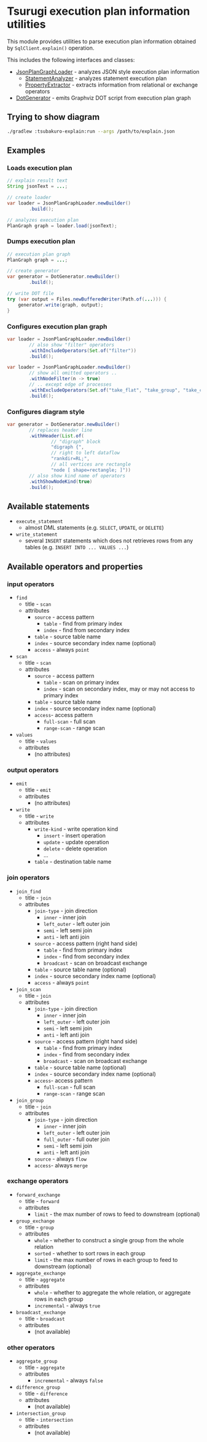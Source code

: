 # Tsurugi execution plan information utilities

This module provides utilities to parse execution plan information obtained by `SqlClient.explain()` operation.

This includes the following interfaces and classes:

* [JsonPlanGraphLoader] - analyzes JSON style execution plan information
  * [StatementAnalyzer] - analyzes statement execution plan
  * [PropertyExtractor] - extracts information from relational or exchange operators
* [DotGenerator] - emits Graphviz DOT script from execution plan graph

[JsonPlanGraphLoader]:src/main/java/com/tsurugidb/tsubakuro/explain/json/JsonPlanGraphLoader.java
[StatementAnalyzer]:src/main/java/com/tsurugidb/tsubakuro/explain/json/StatementAnalyzer.java
[PropertyExtractor]:src/main/java/com/tsurugidb/tsubakuro/explain/json/PropertyExtractor.java
[DotGenerator]:src/main/java/com/tsurugidb/tsubakuro/explain/DotGenerator.java

## Trying to show diagram

```sh
./gradlew :tsubakuro-explain:run --args /path/to/explain.json
```

## Examples

### Loads execution plan

```java
// explain result text
String jsonText = ...;

// create loader
var loader = JsonPlanGraphLoader.newBuilder()
        .build();

// analyzes execution plan
PlanGraph graph = loader.load(jsonText);
```

### Dumps execution plan

```java
// execution plan graph
PlanGraph graph = ...;

// create generator
var generator = DotGenerator.newBuilder()
        .build();

// write DOT file
try (var output = Files.newBufferedWriter(Path.of(...))) {
    generator.write(graph, output);
}
```

### Configures execution plan graph

```java
var loader = JsonPlanGraphLoader.newBuilder()
        // also show "filter" operators
        .withIncludeOperators(Set.of("filter"))
        .build();
```

```java
var loader = JsonPlanGraphLoader.newBuilder()
        // show all omitted operators ..
        .withNodeFilter(n -> true)
        // .. except edge of processes
        .withExcludeOperators(Set.of("take_flat", "take_group", "take_cogroup", "offer"))
        .build();
```

### Configures diagram style

```java
var generator = DotGenerator.newBuilder()
        // replaces header line
        .withHeader(List.of(
                // "digraph" block
                "digraph {",
                // right to left dataflow
                "rankdir=RL;",
                // all vertices are rectangle
                "node [ shape=rectangle; ]"))
        // also show kind name of operators
        .withShowNodeKind(true)
        .build();
```

## Available statements

* `execute_statement`
  * almost DML statements (e.g. `SELECT`, `UPDATE`, or `DELETE`)
* `write_statement`
  * several `INSERT` statements which does not retrieves rows from any tables (e.g. `INSERT INTO ... VALUES ...`)

## Available operators and properties

### input operators

* `find`
  * title - `scan`
  * attributes
    * `source` - access pattern
      * `table` - find from primary index
      * `index` - find from secondary index
    * `table` - source table name
    * `index` - source secondary index name (optional)
    * `access` - always `point`
* `scan`
  * title - `scan`
  * attributes
    * `source` - access pattern
      * `table` - scan on primary index
      * `index` - scan on secondary index, may or may not access to primary index
    * `table` - source table name
    * `index` - source secondary index name (optional)
    * `access`- access pattern
      * `full-scan` - full scan
      * `range-scan` - range scan
* `values`
  * title - `values`
  * attributes
    * (no attributes)

### output operators

* `emit`
  * title - `emit`
  * attributes
    * (no attributes)
* `write`
  * title - `write`
  * attributes
    * `write-kind` - write operation kind
      * `insert` - insert operation
      * `update` - update operation
      * `delete` - delete operation
      * ...
    * `table` - destination table name

### join operators

* `join_find`
  * title - `join`
  * attributes
    * `join-type` - join direction
      * `inner` - inner join
      * `left_outer` - left outer join
      * `semi` - left semi join
      * `anti` - left anti join
    * `source` - access pattern (right hand side)
      * `table` - find from primary index
      * `index` - find from secondary index
      * `broadcast` - scan on broadcast exchange
    * `table` - source table name (optional)
    * `index` - source secondary index name (optional)
    * `access` - always `point`
* `join_scan`
  * title - `join`
  * attributes
    * `join-type` - join direction
      * `inner` - inner join
      * `left_outer` - left outer join
      * `semi` - left semi join
      * `anti` - left anti join
    * `source` - access pattern (right hand side)
      * `table` - find from primary index
      * `index` - find from secondary index
      * `broadcast` - scan on broadcast exchange
    * `table` - source table name (optional)
    * `index` - source secondary index name (optional)
    * `access`- access pattern
      * `full-scan` - full scan
      * `range-scan` - range scan
* `join_group`
  * title - `join`
  * attributes
    * `join-type` - join direction
      * `inner` - inner join
      * `left_outer` - left outer join
      * `full_outer` - full outer join
      * `semi` - left semi join
      * `anti` - left anti join
    * `source` - always `flow`
    * `access`- always `merge`

### exchange operators

* `forward_exchange`
  * title - `forward`
  * attributes
    * `limit` - the max number of rows to feed to downstream (optional)
* `group_exchange`
  * title - `group`
  * attributes
    * `whole` - whether to construct a single group from the whole relation
    * `sorted` - whether to sort rows in each group
    * `limit` - the max number of rows in each group to feed to downstream (optional)
* `aggregate_exchange`
  * title - `aggregate`
  * attributes
    * `whole` - whether to aggregate the whole relation, or aggregate rows in each group
    * `incremental` - always `true`
* `broadcast_exchange`
  * title - `broadcast`
  * attributes
    * (not available)

### other operators

* `aggregate_group`
  * title - `aggregate`
  * attributes
    * `incremental` - always `false`
* `difference_group`
  * title - `difference`
  * attributes
    * (not available)
* `intersection_group`
  * title - `intersection`
  * attributes
    * (not available)
